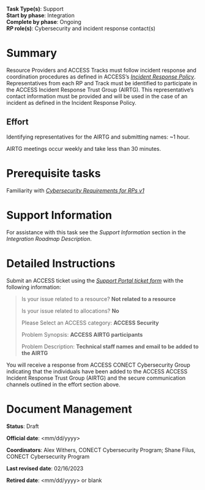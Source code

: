 **Task Type(s)**: Support  
**Start by phase**: Integration  
**Complete by phase**: Ongoing  
**RP role(s)**: Cybersecurity and incident response contact(s)

# Summary

Resource Providers and ACCESS Tracks must follow incident response and
coordination procedures as defined in ACCESS’s [*Incident Response
Policy*](https://docs.google.com/document/d/1PMlZx40W0XF5NHlBkuPv1JAW7Fc2Fm__1JvIBZUaEQw).
Representatives from each RP and Track must be identified to participate
in the ACCESS Incident Response Trust Group (AIRTG). This
representative’s contact information must be provided and will be used
in the case of an incident as defined in the Incident Response Policy.

## Effort

Identifying representatives for the AIRTG and submitting names: ~1 hour.

AIRTG meetings occur weekly and take less than 30 minutes.

# Prerequisite tasks

Familiarity with [*Cybersecurity Requirements for RPs
v1*](https://docs.google.com/document/d/1LrfJcgixn-sDuIxZOk47ddoZpCYgwabhWAZYoKOB2TI/edit#)

# Support Information

For assistance with this task see the *Support Information* section in
the *Integration Roadmap Description*.

# Detailed Instructions

Submit an ACCESS ticket using the [*Support Portal ticket
form*](https://support.access-ci.org/open-a-ticket) with the following
information:

> Is your issue related to a resource? **Not related to a resource**
>
> Is your issue related to allocations? **No**
>
> Please Select an ACCESS category: **ACCESS Security**
>
> Problem Synopsis: **ACCESS AIRTG participants**
>
> Problem Description: **Technical staff names and email to be added to
> the AIRTG**

You will receive a response from ACCESS CONECT Cybersecurity Group
indicating that the individuals have been added to the ACCESS ACCESS
Incident Response Trust Group (AIRTG) and the secure communication
channels outlined in the effort section above.

# Document Management

**Status**: Draft

**Official date**: \<mm/dd/yyyy\>

**Coordinators**: Alex Withers, CONECT Cybersecurity Program; Shane
Filus, CONECT Cybersecurity Program

**Last revised date**: 02/16/2023

**Retired date**: \<mm/dd/yyyy\> or blank
